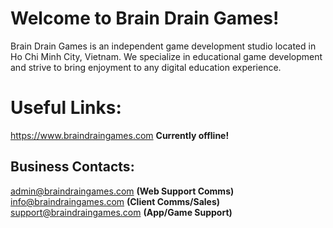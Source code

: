 # Welcome to Brain Drain Games!

Brain Drain Games is an independent game development studio located in Ho Chi Minh City, Vietnam. We specialize in educational game development and strive to bring enjoyment to any digital education experience.


# Useful Links:

https://www.braindraingames.com **Currently offline!**

## Business Contacts:

admin@braindraingames.com **(Web Support Comms)**  
info@braindraingames.com **(Client Comms/Sales)**  
support@braindraingames.com **(App/Game Support)**  
